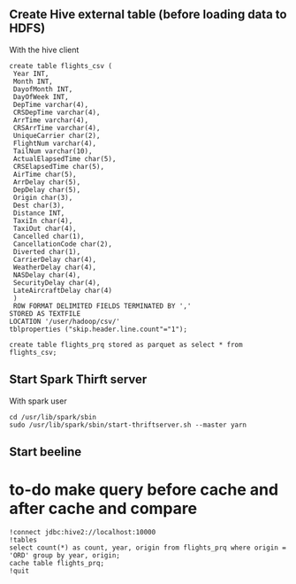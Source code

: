 
## Create Hive external table (before loading data to HDFS)

With the hive client

```
create table flights_csv (
 Year INT,
 Month INT,
 DayofMonth INT,
 DayOfWeek INT,
 DepTime varchar(4),
 CRSDepTime varchar(4),
 ArrTime varchar(4),
 CRSArrTime varchar(4),
 UniqueCarrier char(2),
 FlightNum varchar(4),
 TailNum varchar(10),
 ActualElapsedTime char(5),
 CRSElapsedTime char(5),
 AirTime char(5),
 ArrDelay char(5),
 DepDelay char(5),
 Origin char(3),
 Dest char(3),
 Distance INT,
 TaxiIn char(4),
 TaxiOut char(4),
 Cancelled char(1),
 CancellationCode char(2),
 Diverted char(1),
 CarrierDelay char(4),
 WeatherDelay char(4),
 NASDelay char(4),
 SecurityDelay char(4),
 LateAircraftDelay char(4)
 )
 ROW FORMAT DELIMITED FIELDS TERMINATED BY ','
STORED AS TEXTFILE
LOCATION '/user/hadoop/csv/'
tblproperties ("skip.header.line.count"="1");

create table flights_prq stored as parquet as select * from flights_csv;
```

## Start Spark Thirft server
With spark user
```
cd /usr/lib/spark/sbin
sudo /usr/lib/spark/sbin/start-thriftserver.sh --master yarn 
```

## Start beeline

# to-do make query before cache and after cache and compare

```
!connect jdbc:hive2://localhost:10000
!tables
select count(*) as count, year, origin from flights_prq where origin = 'ORD' group by year, origin;
cache table flights_prq;
!quit
```

